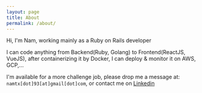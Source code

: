 ```yaml
---
layout: page
title: About
permalink: /about/
---
```


Hi, I'm Nam, working mainly as a Ruby on Rails developer

I can code anything from Backend(Ruby, Golang) to Frontend(ReactJS, VueJS), after containerizing it by Docker, I can deploy & monitor it on AWS, GCP,...


I'm available for a more challenge job, please drop me a message at: `namtx[dot]93[at]gmail[dot]com`, or contact me on [Linkedin](https://www.linkedin.com/in/tranxuannam/)
